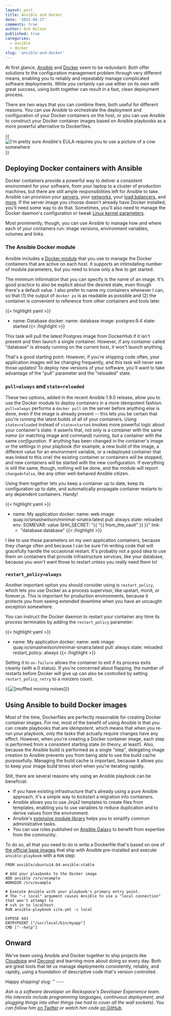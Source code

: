 ```yaml
---
layout: post
title: Ansible and Docker
date: '2015-04-27'
comments: true
author: Ash Wilson
published: true
categories:
  - ansible
  - docker
slug: 'ansible-and-docker'   
---
```


At first glance, [Ansible](http://www.ansible.com/) and [Docker](https://www.docker.com/) seem to be redundant. Both offer solutions to the configuration management problem through very different means, enabling you to reliably and repeatably manage complicated software deployments. While you certainly can use either on its own with great success, using both together can result in a fast, clean deployment process.

There are two ways that you can combine them, both useful for different reasons. You can use Ansible to orchestrate the deployment and configuration of your Docker containers on the host, or you can use Ansible to construct your Docker container images based on Ansible playbooks as a more powerful alternative to Dockerfiles.

<!--more-->

{{<img src="/blog/ansible-and-docker/cow-on-container.jpg" alt="I'm pretty sure Ansible's EULA requires you to use a picture of a cow somewhere" title="I'm pretty sure Ansible's EULA requires you to use a picture of a cow somewhere">}}

## Deploying Docker containers with Ansible

Docker containers provide a powerful way to deliver a consistent environment for your software, from your laptop to a cluster of production machines, but there are still ample responsibilities left for Ansible to take. Ansible can provision your [servers](http://docs.ansible.com/rax_module.html), your [networks](http://docs.ansible.com/rax_network_module.html), your [load balancers](http://docs.ansible.com/rax_clb_module.html), and [more](http://docs.ansible.com/list_of_cloud_modules.html#rackspace). If the server image you choose doesn't already have Docker installed, you'll need some way to do that. Sometimes, you'll also need to manage the Docker daemon's configuration or tweak [Linux kernel parameters](http://docs.docker.com/installation/ubuntulinux/#adjust-memory-and-swap-accounting).

Most prominently, though, you can use Ansible to manage how and where each of your containers run: image versions, environment variables, volumes and links.

### The Ansible Docker module

Ansible includes a [Docker module](http://docs.ansible.com/docker_module.html) that you use to manage the Docker containers that are active on each host. It supports an intimidating number of module parameters, but you need to know only a few to get started.

The minimum information that you can specify is the name of an image. It's good practice to also be explicit about the desired state, even though there's a default value. I also prefer to name my containers whenever I can, so that (1) the output of `docker ps` is as readable as possible and (2) the container is convenient to reference from other containers and tools later.

{{< highlight yaml >}}
- name: Database
  docker:
    name: database
    image: postgres:9.4
    state: started
{{< /highlight >}}

This task will pull the latest Postgres image from DockerHub if it isn't present and then launch a single container. However, if any container called "database" is already running on the current host, it won't launch anything.

That's a good starting point. However, if you're shipping code often, your application images will be changing frequently, and this task will never see those updates! To deploy new versions of your software, you'll want to take advantage of the "pull" parameter and the "reloaded" state.

### `pull=always` and `state=reloaded`

These two options, added in the recent Ansible 1.9.0 release, allow you to use the Docker module to deploy containers in a more idempotent fashion. `pull=always` performs a `docker pull` on the server before anything else is done, even if the image is already present -- this lets you be certain that you're running the latest builds of all of your containers. Using `state=reloaded` instead of `state=started` invokes more powerful logic about your container's state: it asserts that, not only is a container with the same *name* (or matching image and command) running, but a container with the same *configuration*. If anything has been changed in the container's image or the settings in your playbook (for example, a new build of the image, a different value for an environment variable, or a redeployed container that was linked to this one) the existing container or containers will be stopped, and new containers will be started with the new configuration. If everything is still the same, though, nothing will be done, and the module will report `changed=false`, like any other well-behaved Ansible citizen.

Using them together lets you keep a container up to date, keep its configuration up to date, and automatically propagate container restarts to any dependent containers. Handy!

{{< highlight yaml >}}
- name: My application
  docker:
    name: web
    image: quay.io/smashwilson/minimal-sinatra:latest
    pull: always
    state: reloaded
    env:
      SOMEVAR: value
      SHH_SECRET: "{{ "{{ from_the_vault" }} }}"
    link:
    - "database:database"
{{< /highlight >}}

I like to use these parameters on my own application containers, because they change often and because I can be sure I'm writing code that will gracefully handle the occasional restart. It's probably not a good idea to use them on containers that provide infrastructure services, like your database, because you won't want those to restart unless you really need them to!

### `restart_policy=always`

Another important option you should consider using is `restart_policy`, which lets you use Docker as a process supervisor, like upstart, monit, or forever.js. This is important for production environments, because it protects you from seeing extended downtime when you have an uncaught exception somewhere.

You can instruct the Docker daemon to restart your container any time its process terminates by adding the `restart_policy` parameter:

{{< highlight yaml >}}
- name: My application
  docker:
    name: web
    image: quay.io/smashwilson/minimal-sinatra:latest
    pull: always
    state: reloaded
    restart_policy: always
{{< /highlight >}}

Setting it to `on-failure` allows the container to exit if its process exits cleanly (with a 0 status). If you're concerned about flapping, the number of restarts before Docker will give up can also be controlled by setting `restart_policy_retry` to a nonzero count.

{{<img src="/blog/ansible-and-docker/cow-in-container.jpg" alt="[muffled mooing noises]" title="[muffled mooing noises]">}}

## Using Ansible to build Docker images

Most of the time, Dockerfiles are perfectly reasonable for creating Docker container images. For me, most of the benefit of using Ansible is that you can create playbooks that are *idempotent*, which means that when you re-run your playbook, only the tasks that actually require changes have any effect. However, when you're creating a Docker container image, each step is performed from a consistent starting state (in theory, at least!). Also, because the Ansible build is performed as a single "step", delegating image creation to Ansible prevents you from being able to use the build cache purposefully. Managing the build cache is important, because it allows you to keep your image build times short when you're iterating rapidly.

Still, there are several reasons why using an Ansible playbook can be beneficial:

 * If you have existing infrastructure that's already using a pure Ansible approach, it's a simple way to kickstart a migration into containers.
 * Ansible allows you to use Jinja2 templates to create files from templates, enabling you to use variables to reduce duplication and to derive values from the environment.
 * Ansible's [extensive module library](http://docs.ansible.com/modules_by_category.html) helps you to simplify common administrative tasks.
 * You can use roles published on [Ansible Galaxy](https://galaxy.ansible.com/) to benefit from expertise from the community.

To do so, all that you need to do is write a Dockerfile that's based on one of [the official base images](https://github.com/ansible/ansible-docker-base) that ship with Ansible pre-installed and execute `ansible-playbook` with a `RUN` step:

```
FROM ansible/ubuntu14.04-ansible:stable

# Add your playbooks to the Docker image
ADD ansible /srv/example
WORKDIR /srv/example

# Execute Ansible with your playbook's primary entry point.
# The "-c local" argument causes Ansible to use a "local connection" that won't attempt to
# ssh in to localhost.
RUN ansible-playbook site.yml -c local

EXPOSE 443
ENTRYPOINT ["/usr/local/bin/myapp"]
CMD ["--help"]
```

## Onward

We've been using Ansible and Docker together to ship projects like [Cloudpipe](https://github.com/cloudpipe/deploy) and [Deconst](https://github.com/deconst/deploy) and learning more about doing so every day. Both are great tools that let us manage deployments consistently, reliably, and rapidly, using a foundation of descriptive code that's version controlled.

Happy shipping!
slug: ''   ----

*Ash is a software developer on Rackspace's Developer Experience team. His interests include programming languages, continuous deployment, and plugging things into other things (we had to cover all the wall sockets). You can follow him [on Twitter](https://twitter.com/smashwilson) or watch him code [on GitHub](https://github.com/smashwilson).*
